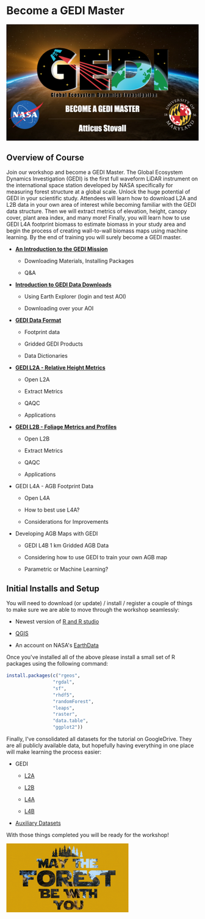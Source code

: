 # Become a GEDI Master

![](images/GEDI_title.png)

## Overview of Course

Join our workshop and become a GEDI Master. The Global Ecosystem Dynamics Investigation (GEDI) is the first full waveform LiDAR instrument on the international space station developed by NASA specifically for measuring forest structure at a global scale. Unlock the huge potential of GEDI in your scientific study. Attendees will learn how to download L2A and L2B data in your own area of interest while becoming familiar with the GEDI data structure. Then we will extract metrics of elevation, height, canopy cover, plant area index, and many more! Finally, you will learn how to use GEDI L4A footprint biomass to estimate biomass in your study area and begin the process of creating wall-to-wall biomass maps using machine learning. By the end of training you will surely become a GEDI master.

-   [**An Introduction to the GEDI Mission**](slides/Introduction.pdf)

    -   Downloading Materials, Installing Packages

    -   Q&A

-   [**Introduction to GEDI Data Downloads**](slides/GEDI_download.pdf)

    -   Using Earth Explorer (login and test AOI)

    -   Downloading over your AOI

-   [**GEDI Data Format**](slides/GEDI_structure.pdf)

    -   Footprint data

    -   Gridded GEDI Products

    -   Data Dictionaries

-   [**GEDI L2A - Relative Height Metrics**](tutorials/L2A.md)

    -   Open L2A

    -   Extract Metrics

    -   QAQC

    -   Applications

-   [**GEDI L2B - Foliage Metrics and Profiles**](tutorials/L2B.md)

    -   Open L2B

    -   Extract Metrics

    -   QAQC

    -   Applications

-   GEDI L4A - AGB Footprint Data

    -   Open L4A

    -   How to best use L4A?

    -   Considerations for Improvements

-   Developing AGB Maps with GEDI

    -   GEDI L4B 1 km Gridded AGB Data

    -   Considering how to use GEDI to train your own AGB map

    -   Parametric or Machine Learning?

## Initial Installs and Setup

You will need to download (or update) / install / register a couple of things to make sure we are able to move through the workshop seamlessly:

-   Newest version of [R and R studio](https://posit.co/download/rstudio-desktop/)

-   [QGIS](https://www.qgis.org/en/site/forusers/download.html)

-   An account on NASA\'s [EarthData](https://search.earthdata.nasa.gov/)

Once you\'ve installed all of the above please install a small set of R packages using the following command:

``` r
install.packages(c("rgeos",
                 "rgdal",
                 "sf",
                 "rhdf5",
                 "randomForest",
                 "leaps",
                 "raster",
                 "data.table",
                 "ggplot2"))
```

Finally, I've consolidated all datasets for the tutorial on GoogleDrive. They are all publicly available data, but hopefully having everything in one place will make learning the process easier:

-   GEDI

    -   [L2A](https://drive.google.com/file/d/1w3OnQvNe0a3RlwCij63m3SQJ1MffZ17N/view?usp=drive_link)

    -   [L2B](https://drive.google.com/file/d/1xS6YgCDY1Wwnc5sOCreBGPkJH86UlYCJ/view?usp=drive_link)

    -   [L4A](https://drive.google.com/file/d/1p8gKx5fvAkVkYJQr1KLcszLYItokV_9q/view?usp=drive_link)

    -   [L4B](https://drive.google.com/file/d/1EKPydE2socrgKwkLfkFRykdwX7Fmx3Gy/view?usp=drive_link)

-   [Auxiliary Datasets](https://drive.google.com/file/d/1nfkCeEmk-JBZnm2W2sqTN2qsuZ6H4DmO/view?usp=drive_link)

With those things completed you will be ready for the workshop!

![](images/maytheforestbewithyou.gif)
